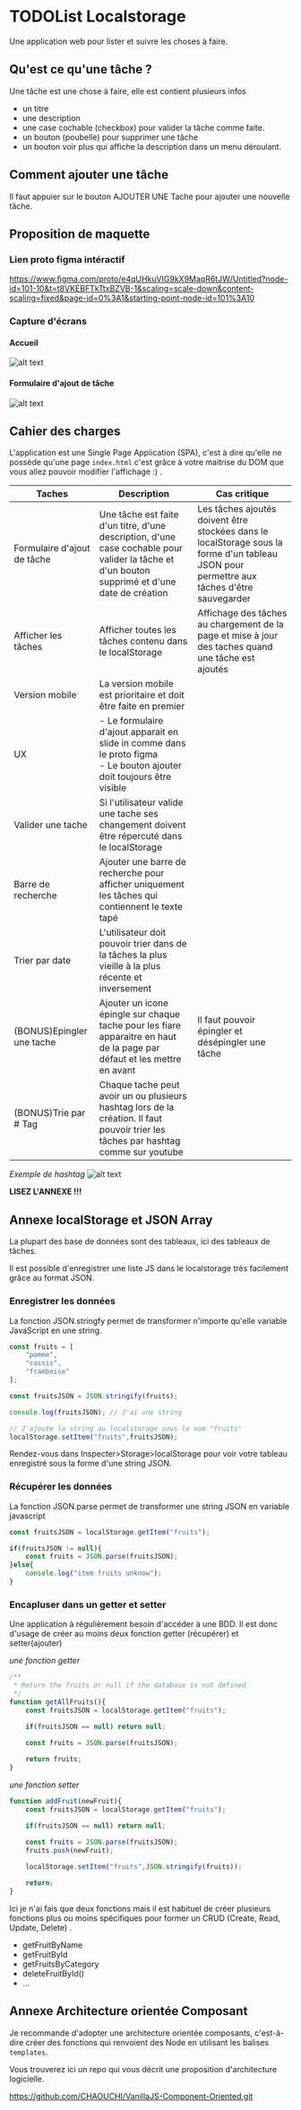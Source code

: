 # TODOList Localstorage

Une application web pour lister et suivre les choses à faire.

## Qu'est ce qu'une tâche ?

Une tâche est une chose à faire, elle est contient plusieurs infos

- un titre
- une description 
- une case cochable (checkbox) pour valider la tâche comme faite.
- un bouton (poubelle) pour supprimer une tâche
- un bouton voir plus qui affiche la description dans un menu déroulant.

## Comment ajouter une tâche
Il faut appuier sur le bouton AJOUTER UNE Tache pour ajouter une nouvelle tâche.
## Proposition de maquette

### Lien proto figma intéractif 
https://www.figma.com/proto/e4qUHkuVIG9kX9MaqR6tJW/Untitled?node-id=101-10&t=t8VKEBFTkTtxBZVB-1&scaling=scale-down&content-scaling=fixed&page-id=0%3A1&starting-point-node-id=101%3A10

### Capture d'écrans
#### Accueil
![alt text](image.png)
#### Formulaire d'ajout de tâche
![alt text](image-1.png)

## Cahier des charges

L'application est une Single Page Application (SPA), c'est à dire qu'elle ne possède qu'une page `index.html` c'est grâce à votre maitrise du DOM que vous allez pouvoir modifier l'affichage :) .

|Taches|Description|Cas critique|
|-|-|-|
|Formulaire d'ajout de tâche| Une tâche est faite d'un titre, d'une description, d'une case cochable pour valider la tâche et d'un bouton supprimé et d'une date de création | Les tâches ajoutés doivent être stockées dans le localStorage sous la forme d'un tableau JSON pour permettre aux tâches d'être sauvegarder |
| Afficher les tâches| Afficher toutes les tâches contenu dans le localStorage| Affichage des tâches au chargement de la page et mise à jour des taches quand une tâche est ajoutés|
| Version mobile| La version mobile est prioritaire et doit être faite en premier |
| UX |  - Le formulaire d'ajout apparait en slide in comme dans le proto figma <br> - Le bouton ajouter doit toujours être visible |
| Valider une tache| Si l'utilisateur valide une tache ses changement doivent être répercuté dans le localStorage |
| Barre de recherche | Ajouter une barre de recherche pour afficher uniquement les tâches qui contiennent le texte tapé |
| Trier par date | L'utilisateur doit pouvoir trier dans de la tâches la plus vieille à la plus récente et inversement |
| (BONUS)Epingler une tache | Ajouter un icone épingle sur chaque tache pour les fiare apparaitre en haut de la page par défaut et les mettre en avant | Il faut pouvoir épingler et désépingler une tâche |
| (BONUS)Trie par # Tag | Chaque tache peut avoir un ou plusieurs hashtag lors de la création. Il faut pouvoir trier les tâches par hashtag comme sur youtube |  |

*Exemple de hashtag*
![alt text](image-2.png)

**LISEZ L'ANNEXE !!!**

## Annexe localStorage et JSON Array

La plupart des base de données sont des tableaux, ici des tableaux de tâches.

Il est possible d'enregistrer une liste JS dans le localstorage très facilement grâce au format JSON.

### Enregistrer les données

La fonction JSON.stringfy permet de transformer n'importe qu'elle variable JavaScript en une string.

```js
const fruits = [
    "pomme",
    "cassis",
    "framboise"
];

const fruitsJSON = JSON.stringify(fruits);

console.log(fruitsJSON); // J'ai une string

// J'ajoute la string au localstorage sous le nom "fruits"
localStorage.setItem("fruits",fruitsJSON);
```
Rendez-vous dans Inspecter>Storage>localStorage pour voir votre tableau enregistré sous la forme d'une string JSON.

### Récupérer les données
La fonction JSON.parse permet de transformer une string JSON en variable javascript


```js
const fruitsJSON = localStorage.getItem("fruits");

if(fruitsJSON != null){
    const fruits = JSON.parse(fruitsJSON);
}else{
    console.log("item fruits unknow");
}
```

### Encapluser dans un getter et setter

Une application à régulièrement besoin d'accéder à une BDD. Il est donc d'usage de créer au moins deux fonction getter (récupérer) et setter(ajouter)


*une fonction getter*
```js
/**
 * Return the fruits or null if the database is not defined
 */ 
function getAllFruits(){
    const fruitsJSON = localStorage.getItem("fruits");

    if(fruitsJSON == null) return null;
    
    const fruits = JSON.parse(fruitsJSON);

    return fruits;
}
```

*une fonction setter*
```js
function addFruit(newFruit){
    const fruitsJSON = localStorage.getItem("fruits");

    if(fruitsJSON == null) return null;
    
    const fruits = JSON.parse(fruitsJSON);
    fruits.push(newFruit);

    localStorage.setItem("fruits",JSON.stringify(fruits));

    return;
}
```

Ici je n'ai fais que deux fonctions mais il est habituel de créer plusieurs fonctions plus ou moins spécifiques pour former un CRUD (Create, Read, Update, Delete) .

- getFruitByName
- getFruitById
- getFruitsByCategory
- deleteFruitById()
- ...


## Annexe Architecture orientée Composant
Je recommande d'adopter une architecture orientée composants, c'est-à-dire créer des fonctions qui renvoient des Node en utilisant les balises `templates`. 

Vous trouverez ici un repo qui vous décrit une proposition d'architecture logicielle.

https://github.com/CHAOUCHI/VanillaJS-Component-Oriented.git